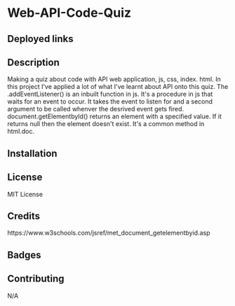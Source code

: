 # Web-API-Code-Quiz

<h2> Deployed links</h2>

<h2> Description </h2>

Making a quiz about code with API web application, js, css, index. html. In this project I've applied a lot of what I've learnt about API onto this quiz. The .addEventListener() is an inbuilt function in js. It's a procedure in js that waits for an event to occur. It takes the event to listen for and a second argument to be called whenver the desrived event gets fired. 
document.getElementbyId() returns an element with a specified value. If it returns null then the element doesn't exist. It's a common method in html.doc.

<h2> Installation </h2>

<h2> License </h2>
MIT License

<h2> Credits </h2>
https://www.w3schools.com/jsref/met_document_getelementbyid.asp


<h2> Badges </h2>

<h2> Contributing </h2>
N/A